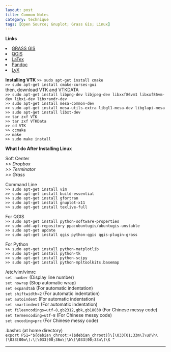 ```yaml
---
layout: post
title: Common Notes
category: technique
tags: [Open Source; Gnuplot; Grass Gis; Linux]
---
```


**Links**

<li> <a href="https://grass.osgeo.org/" target="_blank">GRASS GIS</a> </li>
<li> <a href="http://www.qgis.org/en/site/" target="_blank">QGIS</a> </li>
<li> <a href="https://www.latex-project.org/" target="_blank">LaTex</a> </li>
<li> <a href="http://pandoc.org/" target="_blank">Pandoc</a> </li>
<li> <a href="https://www.lyx.org/" target="_blank">LyX</a> </li>

**Installing VTK**
`>> sudo apt-get install cmake`  
`>> sudo apt-get install cmake-curses-gui`  
then, download VTK and VTKDATA  
`>> sudo apt-get install libpng-dev libjpeg-dev libxxf86vm1 libxxf86vm-dev libxi-dev libxrandr-dev`  
`>> sudo apt-get install mesa-common-dev`  
`>> sudo apt-get install mesa-utils-extra libgl1-mesa-dev libglapi-mesa`  
`>> sudo apt-get install libxt-dev`  
`>> tar zxf VTK`  
`>> tar zxf VTKData`  
`>> cd VTK`  
`>> ccmake`  
`>> make`  
`>> sudo make install`  

**What I do After Installing Linux**

Soft Center  
*>> Dropbox*  
*>> Terminator*  
*>> Grass*  

Command Line  
`>> sudo apt-get install vim`  
`>> sudo apt-get install build-essential`  
`>> sudo apt-get install gfortran`  
`>> sudo apt-get install gnuplot-x11`   
`>> sudo apt-get install texlive-full`  

For QGIS  
`>> sudo apt-get install python-software-properties`   
`>> sudo add-apt-repository ppa:ubuntugis/ubuntugis-unstable`  
`>> sudo apt-get update`  
`>> sudo apt-get install qgis python-qgis qgis-plugin-grass`  

For Python  
`>> sudo apt-get install python-matplotlib`  
`>> sudo apt-get install python-tk`  
`>> sudo apt-get install python-scipy`  
`>> sudo apt-get install python-mpltoolkits.basemap`  

 /etc/vim/vimrc  
`set number` (Display line number)   
`set nowrap` (Stop automatic wrap)  
`set expandtab` (For automatic indentation)  
`set shiftwidth=2` (For automatic indentation)  
`set autoindent` (For automatic indentation)   
`set smartindent` (For automatic indentation)  
`set fileencodings=utf-8,gb2312,gbk,gb18030` (For Chinese messy code)  
`set termencoding=utf-8` (For Chinese messy code)    
`set encoding=prc` (For Chinese messy code)    


.bashrc (at home directory)  
`export PS1="${debian_chroot:+($debian_chroot)}\[\033[01;33m\]\u@\h\[\033[00m\]:\[\033[00;36m\]\W\[\033[00;33m\]\$ "`


---
